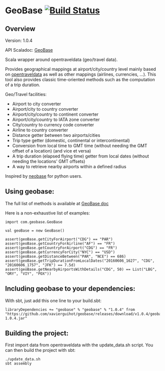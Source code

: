 
# GeoBase [![Build Status](https://travis-ci.org/XavierGuihot/geobase.svg?branch=master)](https://travis-ci.org/XavierGuihot/geobase)


## Overview


Version: 1.0.4

API Scaladoc: [GeoBase](http://xavierguihot.com/geobase/#com.geobase.GeoBase)

Scala wrapper around opentraveldata (geo/travel data).

Provides geographical mappings at airport/city/country level mainly based on
[opentraveldata](https://github.com/opentraveldata/opentraveldata) as well as
other mappings (airlines, currencies, ...). This tool also provides classic
time-oriented methods such as the computation of a trip duration.

Geo/Travel facilities:

* Airport to city converter
* Airport/city to country converter
* Airport/city/country to continent converter
* Airport/city/country to IATA zone converter
* City/country to currency code converter
* Airline to country converter
* Distance getter between two airports/cities
* Trip type getter (domestic, continental or intercontinental)
* Conversion from local time to GMT time (without needing the GMT offset of a location) (and vice et versa)
* A trip duration (elapsed flying time) getter from local dates (without needing the locations' GMT offsets)
* A way to retrieve nearby airports within a defined radius

Inspired by [neobase](https://github.com/alexprengere/neobase) for python users.


## Using geobase:


The full list of methods is available at
[GeoBase doc](http://xavierguihot.com/geobase/#com.geobase.GeoBase)

Here is a non-exhaustive list of examples:

	import com.geobase.GeoBase

	val geoBase = new GeoBase()

	assert(geoBase.getCityForAirport("CDG") == "PAR")
	assert(geoBase.getCountryForAirline("AF") == "FR")
	assert(geoBase.getCountryForAirport("CDG") == "FR")
	assert(geoBase.getCurrencyForCity("NYC") == "USD")
	assert(geoBase.getDistanceBetween("PAR", "NCE") == 686)
	assert(geoBase.getTripDurationFromLocalDates("20160606_1627", "CDG", "20160606_1757", "JFK") == 7.5d)
	assert(geoBase.getNearbyAirportsWithDetails("CDG", 50) == List("LBG", "ORY", "VIY", "POX"))


## Including geobase to your dependencies:


With sbt, just add this one line to your build.sbt:

	libraryDependencies += "geobase" % "geobase" % "1.0.4" from "https://github.com/xavierguihot/geobase/releases/download/v1.0.4/geobase-1.0.4.jar"


## Building the project:


First import data from opentraveldata with the update_data.sh script. You can
then build the project with sbt:

	./update_data.sh
	sbt assembly
